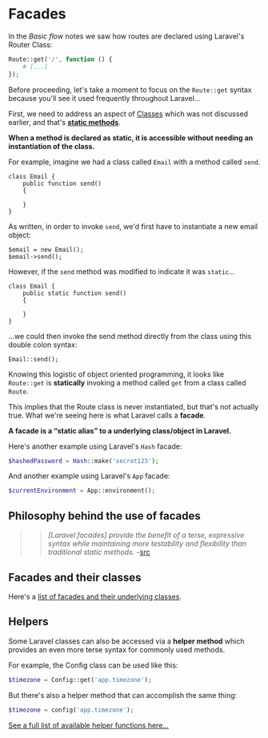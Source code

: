 # Facades
In the *Basic flow* notes we saw how routes are declared using Laravel's Router Class:

```php
Route::get('/', function () {
    # [...]
});
```

Before proceeding, let's take a moment to focus on the `Route::get` syntax because you'll see it used frequently throughout Laravel...

First, we need to address an aspect of [Classes](/php/oop.md) which was not discussed earlier, and that's [__static methods__](http://php.net/manual/en/language.oop5.static.php).

__When a method is declared as static, it is accessible without needing an instantiation of the class.__

For example, imagine we had a class called `Email` with a method called `send`.

```
class Email {
    public function send() 
    {

    }
}
```

As written, in order to invoke `send`, we'd first have to instantiate a new email object:
```
$email = new Email();
$email->send();
```

However, if the `send` method was modified to indicate it was `static`...

```
class Email {
    public static function send() 
    {

    }
}
```

...we could then invoke the send method directly from the class using this double colon syntax:

```
Email::send();
```

Knowing this logistic of object oriented programming, it looks like `Route::get` is **statically** invoking a method called `get` from a class called `Route`.

This implies that the Route class is never instantiated, but that's not actually true. What we're seeing here is what Laravel calls a **facade**.

__A facade is a &ldquo;static alias&rdquo; to a underlying class/object in Laravel.__

Here's another example using Laravel's `Hash` facade:

```php
$hashedPassword = Hash::make('secret123');
```

And another example using Laravel's `App` facade:
```php
$currentEnvironment = App::environment();
```

## Philosophy behind the use of facades
>> *[Laravel facades] provide the benefit of a terse, expressive syntax while maintaining more testability and flexibility than traditional static methods.* -[src](http://laravel.com/docs/facades#facade-class-reference)


## Facades and their classes
Here's a [list of facades and their underlying classes](http://laravel.com/docs/facades#facade-class-reference).


## Helpers
Some Laravel classes can also be accessed via a **helper method** which provides an even more terse syntax for commonly used methods.

For example, the Config class can be used like this:

```php
$timezone = Config::get('app.timezone');
```

But there's also a helper method that can accomplish the same thing:
```php
$timezone = config('app.timezone');
```

[See a full list of available helper functions here...](https://laravel.com/docs/helpers)
